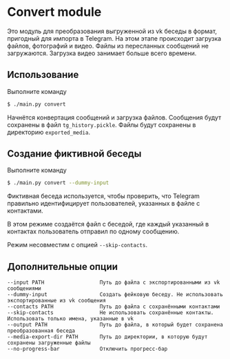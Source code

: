 # Convert module

Это модуль для преобразования выгруженной из vk беседы в формат, пригодный для импорта в Telegram.
На этом этапе происходит загрузка файлов, фотографий и видео. Файлы из пересланных сообщений не загружаются.
Загрузка видео занимает больше всего времени.

## Использование

Выполните команду

```bash
$ ./main.py convert
```

Начнётся конвертация сообщений и загрузка файлов. Сообщения будут сохранены в файл `tg_history.pickle`.
Файлы будут сохранены в директорию `exported_media`.

## Создание фиктивной беседы

Выполните команду

```bash
$ ./main.py convert --dummy-input
```

Фиктивная беседа используется, чтобы проверить, что Telegram правильно идентифицирует пользователей, указанных в
файле с контактами.

В этом режиме создаётся файл с беседой, где каждый указанный в контактах пользователь отправил по одному сообщению.

Режим несовместим с опцией `--skip-contacts`.

## Дополнительные опции

```
--input PATH                  Путь до файла с экспортированными из vk сообщениями
--dummy-input                 Создать фейковую беседу. Не использовать экспортированные из vk сообщения
--contacts PATH               Путь до файла с сохранёнными контактами    
--skip-contacts               Не использовать сохранённые контакты. Использовать только имена, указанные в vk
--output PATH                 Путь до файла, в который будет сохранена преобразованная беседа
--media-export-dir PATH       Путь до директории, в которую будут сохранены загруженные файлы
--no-progress-bar             Отключить прогресс-бар
```
